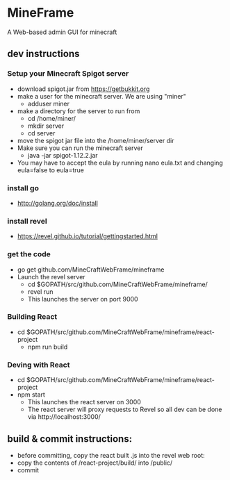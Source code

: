 # MineFrame
A Web-based admin GUI for minecraft
## dev instructions

### Setup your Minecraft Spigot server
* download spigot.jar from https://getbukkit.org
* make a user for the minecraft server. We are using "miner"
  * adduser miner
* make a directory for the server to run from
  * cd /home/miner/
  * mkdir server
  * cd server
* move the spigot jar file into the /home/miner/server dir
* Make sure you can run the minecraft server
  * java -jar spigot-1.12.2.jar
* You may have to accept the eula by running nano eula.txt and changing eula=false to eula=true

### install go
* http://golang.org/doc/install
### install revel
* https://revel.github.io/tutorial/gettingstarted.html

### get the code
* go get github.com/MineCraftWebFrame/mineframe
* Launch the revel server
  * cd $GOPATH/src/github.com/MineCraftWebFrame/mineframe/
  * revel run
  * This launches the server on port 9000
### Building React
* cd $GOPATH/src/github.com/MineCraftWebFrame/mineframe/react-project
  * npm run build

### Deving with React
* cd $GOPATH/src/github.com/MineCraftWebFrame/mineframe/react-project
* npm start
  * This launches the react server on 3000
  * The react server will proxy requests to Revel so all dev can be done via http://localhost:3000/
## build & commit instructions:
* before committing, copy the react built .js into the revel web root:
* copy the contents of /react-project/build/ into /public/
* commit
